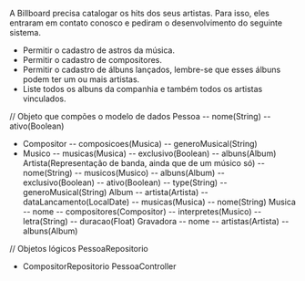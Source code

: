 A Billboard precisa catalogar os hits dos seus artistas. Para isso, eles entraram em
contato conosco e pediram o desenvolvimento do seguinte sistema.
- Permitir o cadastro de astros da música.
- Permitir o cadastro de compositores.
- Permitir o cadastro de álbuns lançados, lembre-se que esses álbuns podem ter um ou mais artistas.
- Liste todos os albuns da companhia e também todos os artistas vinculados.

// Objeto que compões o modelo de dados
Pessoa
  -- nome(String)
  -- ativo(Boolean)
  - Compositor
    -- composicoes(Musica)
    -- generoMusical(String)
  - Musico
    -- musicas(Musica)
    -- exclusivo(Boolean)
    -- albuns(Album)
Artista(Representação de banda, ainda que de um músico só)
  -- nome(String)
  -- musicos(Musico)
  -- albuns(Album)
  -- exclusivo(Boolean)
  -- ativo(Boolean)
  -- type(String)
  -- generoMusical(String)
Album
  -- artista(Artista)
  -- dataLancamento(LocalDate)
  -- musicas(Musica)
  -- nome(String)
Musica
  -- nome
  -- compositores(Compositor)
  -- interpretes(Musico)
  -- letra(String)
  -- duracao(Float)
Gravadora
  -- nome
  -- artistas(Artista)
  -- albuns(Album)

// Objetos lógicos
PessoaRepositorio
 - CompositorRepositorio
PessoaController